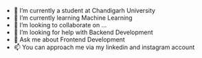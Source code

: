 - 🔭 I’m currently a student at Chandigarh University
- 🌱 I’m currently learning Machine Learning
- 👯 I’m looking to collaborate on ...
- 🤔 I’m looking for help with Backend Development
- 💬 Ask me about Frontend Development
- 📫 You can approach me via my linkedin and instagram account
